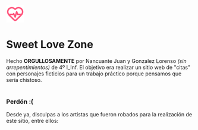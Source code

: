 ![Logo de la página](img/icons/heart-pulse.svg)
# Sweet Love Zone
Hecho **ORGULLOSAMENTE** por Nancuante Juan y Gonzalez Lorenso *(sin arrepentimientos)* de 4º I_Inf. El objetivo era realizar un sitio web de "citas" con personajes ficticios para un trabajo práctico porque pensamos que sería chistoso.</br></br>

### Perdón :(
Desde ya, disculpas a los artistas que fueron robados para la realización de este sitio, entre ellos:
